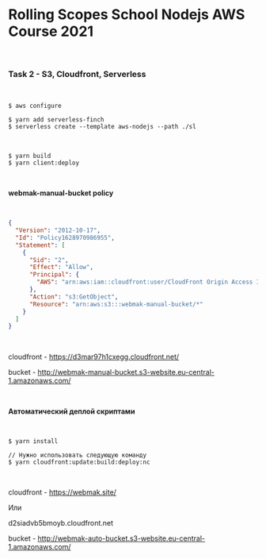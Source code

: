 # Rolling Scopes School Nodejs AWS Course 2021

<br/>

### Task 2 - S3, Cloudfront, Serverless

<br/>

    $ aws configure

    $ yarn add serverless-finch
    $ serverless create --template aws-nodejs --path ./sl

<br/>

    $ yarn build
    $ yarn client:deploy

<br/>

**webmak-manual-bucket policy**

<br/>

```json
{
  "Version": "2012-10-17",
  "Id": "Policy1628970986955",
  "Statement": [
    {
      "Sid": "2",
      "Effect": "Allow",
      "Principal": {
        "AWS": "arn:aws:iam::cloudfront:user/CloudFront Origin Access Identity E1D3SOT9QYSYDB"
      },
      "Action": "s3:GetObject",
      "Resource": "arn:aws:s3:::webmak-manual-bucket/*"
    }
  ]
}
```

<br/>

cloudfront - https://d3mar97h1cxegg.cloudfront.net/

bucket - http://webmak-manual-bucket.s3-website.eu-central-1.amazonaws.com/

<br/>

**Автоматический деплой скриптами**

<br/>

    $ yarn install

    // Нужно использовать следующую команду
    $ yarn cloudfront:update:build:deploy:nc

<br/>

cloudfront - https://webmak.site/

Или

d2siadvb5bmoyb.cloudfront.net

bucket - http://webmak-auto-bucket.s3-website.eu-central-1.amazonaws.com/
